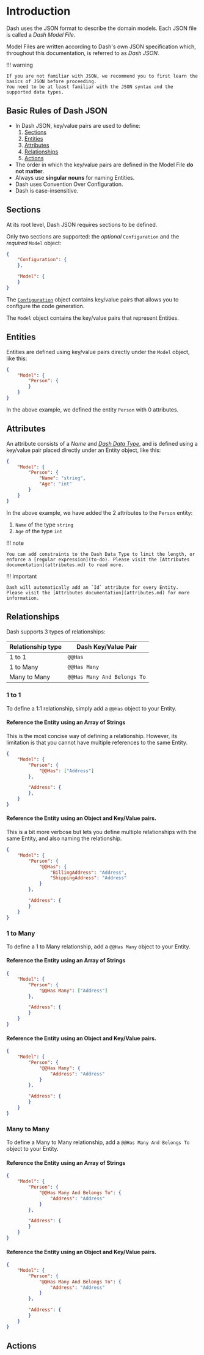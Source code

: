 # Introduction
Dash uses the JSON format to describe the domain models. Each JSON file is called a _Dash Model File_.

Model Files are written according to Dash's own JSON specification which, throughout this documentation, is referred to as _Dash JSON_.

!!! warning

    If you are not familiar with JSON, we recommend you to first learn the basics of JSON before proceeding.
    You need to be at least familiar with the JSON syntax and the supported data types.

## Basic Rules of Dash JSON
- In Dash JSON, key/value pairs are used to define:
    1. [Sections](#sections)
    1. [Entities](#entities)
    1. [Attributes](#attributes)
    1. [Relationships](defining-relationships.md)
    1. [Actions](#actions)
- The order in which the key/value pairs are defined in the Model File **do not matter**.
- Always use **singular nouns** for naming Entities.
- Dash uses Convention Over Configuration.
- Dash is case-insensitive.

## Sections
At its root level, Dash JSON requires sections to be defined.

Only two sections are supported: the _optional_ `Configuration` and the _required_ `Model` object:

~~~ JSON
{
    "Configuration": {
    },

    "Model": {
    }
}
~~~

The [`Configuration`](configuration-section.md) object contains key/value pairs that allows you to configure the code generation.

The `Model` object contains the key/value pairs that represent Entities.

## Entities
Entities are defined using key/value pairs directly under the `Model` object, like this:

~~~ JSON
{
    "Model": {
        "Person": {
        }
    }
}
~~~

In the above example, we defined the entity `Person` with 0 attributes.

## Attributes
An attribute consists of a _Name_ and _[Dash Data Type](attributes.md#dash-data-type)_, and is defined using a key/value pair placed directly under an Entity object, like this:

~~~ JSON
{
    "Model": {
        "Person": {
            "Name": "string",
            "Age": "int"
        }
    }
}
~~~

In the above example, we have added the 2 attributes to the `Person` entity:

1. `Name` of the type `string`
1. `Age` of the type `int`

!!! note

    You can add constraints to the Dash Data Type to limit the length, or enforce a [regular expression](to-do). Please visit the [Attributes documentation](attributes.md) to read more.

!!! important

    Dash will automatically add an `Id` attribute for every Entity.
    Please visit the [Attributes documentation](attributes.md) for more information.

## Relationships
Dash supports 3 types of relationships:

| Relationship type | Dash Key/Value Pair         |
|-------------------|-----------------------------|
| 1 to 1            | `@@Has`                     |
| 1 to Many         | `@@Has Many`                |
| Many to Many      | `@@Has Many And Belongs To` |

### 1 to 1
To define a 1:1 relationship, simply add a `@@Has` object to your Entity.

#### Reference the Entity using an Array of Strings
This is the most concise way of defining a relationship. However, its limitation is that you cannot have multiple references to the same Entity.
~~~ JSON
{
    "Model": {
        "Person": {
            "@@Has": ["Address"]
        },

        "Address": {
        },
    }
}
~~~

#### Reference the Entity using an Object and Key/Value pairs.
This is a bit more verbose but lets you define multiple relationships with the same Entity, and also naming the relationship.
~~~ JSON
{
    "Model": {
        "Person": {
            "@@Has": {
                "BillingAddress": "Address",
                "ShippingAddress": "Address"
            }
        },

        "Address": {
        }
    }
}
~~~

### 1 to Many
To define a 1 to Many relationship, add a `@@Has Many` object to your Entity.

#### Reference the Entity using an Array of Strings
~~~ JSON
{
    "Model": {
        "Person": {
            "@@Has Many": ["Address"]
        },

        "Address": {
        }        
    }
}
~~~

#### Reference the Entity using an Object and Key/Value pairs.
~~~ JSON
{
    "Model": {
        "Person": {
            "@@Has Many": {
                "Address": "Address"
            }
        },

        "Address": {
        }
    }
}
~~~

### Many to Many
To define a Many to Many relationship, add a `@@Has Many And Belongs To` object to your Entity.

#### Reference the Entity using an Array of Strings
~~~ JSON
{
    "Model": {
        "Person": {
            "@@Has Many And Belongs To": {
                "Address": "Address"
            }
        },

        "Address": {
        }
    }
}
~~~

#### Reference the Entity using an Object and Key/Value pairs.
~~~ JSON
{
    "Model": {
        "Person": {
            "@@Has Many And Belongs To": {
                "Address": "Address"
            }
        },

        "Address": {
        }
    }
}
~~~

## Actions